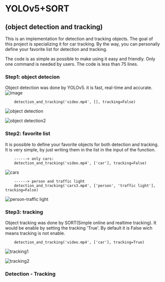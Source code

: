 # YOLOv5+SORT
## (object detection and tracking)
This is an implementation for detection and tracking objects. The goal of this project is specializing it for car tracking. By the way, you can personally define your favorite list for detection and tracking.

The code is as simple as possible to make using it easy and friendly. Only one command is needed by users. The code is less than 75 lines.

### Step1: object detecion
Object detection was done by YOLOv5. it is fast, real-time and accurate.
![image](https://user-images.githubusercontent.com/106428795/187042283-df9c9e66-4da6-489e-8dab-b65d0697019b.png)


        detection_and_tracking('video.mp4', [], tracking=False)

![object detection](https://user-images.githubusercontent.com/106428795/187042998-530f641e-aa91-4018-94c5-42d0537c3b7d.jpg)


![object detection2](https://user-images.githubusercontent.com/106428795/187043394-bd561651-10a1-42d1-b7de-458373bad3b7.jpg)


### Step2: favorite list
It is possible to define your favorite objects for both detection and tracking. It is very simple, by just writing them in the list in the input of the function.

        ------> only cars:
        detection_and_tracking('video.mp4', ['car'], tracking=False)
        
![cars](https://user-images.githubusercontent.com/106428795/187044192-04a2d653-c6de-4642-b5d9-9fae5554351c.jpg)

        ------> person and traffic light
        detection_and_tracking('cars3.mp4', ['person', 'traffic light'], tracking=False)
![person-traffic light](https://user-images.githubusercontent.com/106428795/187044258-9cdd6f06-5e4a-4295-a766-25247db05342.jpg)

### Step3: tracking
Object tracking was done by SORT(Simple online and realtime tracking). It would be enable by setting the tracking 'True'. By default it is False wich means tracking is not enable.

        detection_and_tracking('video.mp4', ['car'], tracking=True)
        
![tracking1](https://user-images.githubusercontent.com/106428795/187045821-d2fcf5d6-fb59-4bcf-be7a-f7070bceecb1.jpg)


![tracking2](https://user-images.githubusercontent.com/106428795/187045835-becabe32-442f-434f-ba0e-4002dd82e650.jpg)

### Detection - Tracking
